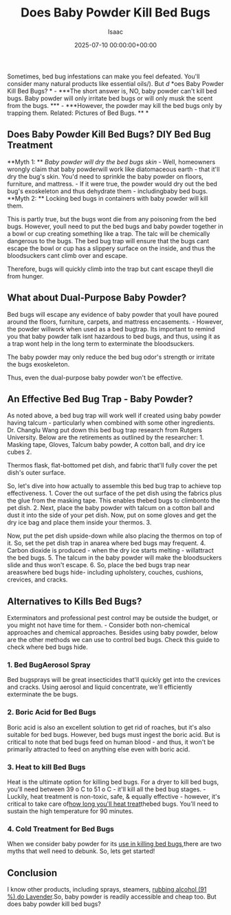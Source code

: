 ﻿---
title: Does Baby Powder Kill Bed Bugs
description: Sometimes, bed bug infestations can make you feel defeated. You'll consider many natural products like essential oils . But d oes Baby Powder Kill Bed Bugs?
slug: /does-baby-powder-kill-bed-bugs/
date: 2025-07-10 00:00:00+00:00
lastmod: 2025-07-10 00:00:00+03:00
author: Isaac
categories:

- Bed Bugs

- Guide
tags:

- bed-bugs

- doe

- baby
layout: post
---

Sometimes, bed bug infestations can make you feel defeated. You'll consider many natural products like essential oils/). But *d* *oes Baby Powder Kill Bed Bugs? * - ***The short answer is, NO, baby powder can't kill bed bugs. Baby powder will only irritate bed bugs or will only musk the scent from the bugs. *** - ***However, the powder may kill the bed bugs only by trapping them. Related: Pictures of Bed Bugs. ** *

##  Does Baby Powder Kill Bed Bugs? DIY Bed Bug Treatment

**Myth 1: ** *Baby powder will dry the bed bugs skin* - Well, homeowners wrongly claim that baby powderwill work like diatomaceous earth - that it'll dry the bug's skin. You'd need to sprinkle the baby powder on floors, furniture, and mattress. - If it were true, the powder would dry out the bed bug's exoskeleton and thus dehydrate them - includingbaby bed bugs. **Myth 2: ** Locking bed bugs in containers with baby powder will kill them.

This is partly true, but the bugs wont die from any poisoning from the bed bugs. However, youll need to put the bed bugs and baby powder together in a bowl or cup creating something like a trap. The talc will be chemically dangerous to the bugs. The bed bug trap will ensure that the bugs cant escape the bowl or cup has a slippery surface on the inside, and thus the bloodsuckers cant climb over and escape.

Therefore, bugs will quickly climb into the trap but cant escape theyll die from hunger.

##  What about Dual-Purpose Baby Powder?

Bed bugs will escape any evidence of baby powder that youll have poured around the floors, furniture, carpets, and mattress encasements. - However, the powder willwork when used as a bed bugtrap. Its important to remind you that baby powder talk isnt hazardous to bed bugs, and thus, using it as a trap wont help in the long term to exterminate the bloodsuckers.

The baby powder may only reduce the bed bug odor's strength or irritate the bugs exoskeleton.

Thus, even the dual-purpose baby powder won't be effective.

##  An Effective Bed Bug Trap - Baby Powder?

As noted above, a bed bug trap will work well if created using baby powder having talcum - particularly when combined with some other ingredients. Dr. Changlu Wang put down this bed bug trap research from Rutgers University. Below are the retirements as outlined by the researcher: 1. Masking tape, Gloves, Talcum baby powder, A cotton ball, and dry ice cubes 2.

Thermos flask, flat-bottomed pet dish, and fabric that'll fully cover the pet dish's outer surface.

So, let's dive into how actually to assemble this bed bug trap to achieve top effectiveness. 1. Cover the out surface of the pet dish using the fabrics plus the glue from the masking tape. This enables thebed bugs to climbonto the pet dish. 2. Next, place the baby powder with talcum on a cotton ball and dust it into the side of your pet dish. Now, put on some gloves and get the dry ice bag and place them inside your thermos. 3.

Now, put the pet dish upside-down while also placing the thermos on top of it. So, set the pet dish trap in anarea where bed bugs may frequent. 4. Carbon dioxide is produced - when the dry ice starts melting - willattract the bed bugs. 5. The talcum in the baby powder will make the bloodsuckers slide and thus won't escape. 6. So, place the bed bugs trap near areaswhere bed bugs hide- including upholstery, couches, cushions, crevices, and cracks.

##  Alternatives to Kills Bed Bugs?

Exterminators and professional pest control may be outside the budget, or you might not have time for them. - Consider both non-chemical approaches and chemical approaches. Besides using baby powder, below are the other methods we can use to control bed bugs. Check this guide to check where bed bugs hide.

###  1. Bed BugAerosol Spray

Bed bugsprays will be great insecticides that'll quickly get into the crevices and cracks. Using aerosol and liquid concentrate, we'll efficiently exterminate the be bugs.

###  2. Boric Acid for Bed Bugs

Boric acid is also an excellent solution to get rid of roaches, but it's also suitable for bed bugs. However, bed bugs must ingest the boric acid. But is critical to note that bed bugs feed on human blood - and thus, it won't be primarily attracted to feed on anything else even with boric acid.

###  3. Heat to kill Bed Bugs

Heat is the ultimate option for killing bed bugs. For a dryer to kill bed bugs, you'll need between 39 o C to 51 o C - it'll kill all the bed bug stages. - Luckily, heat treatment is non-toxic, safe, & equally effective - however, it's critical to take care of[how long you'll heat treat](http://www.vdacs.virginia.gov/pdf/bb-heat1.pdf)thebed bugs. You'll need to sustain the high temperature for 90 minutes.

###  4. Cold Treatment for Bed Bugs

When we consider baby powder for its [use in killing bed bugs](https://pestpolicy.com/does-bleach-kill-bed-bugs/),there are two myths that well need to debunk. So, lets get started!

##  Conclusion

I know other products, including sprays, steamers, [rubbing alcohol (91 %)](https://pestpolicy.com/does-rubbing-alcohol-kill-bed-bugs/),[do Lavender](https://pestpolicy.com/does-lavender-kill-bed-bugs/).So, baby powder is readily accessible and cheap too. But does baby powder kill bed bugs?
